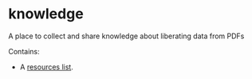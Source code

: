 knowledge
=========

A place to collect and share knowledge about liberating data from PDFs

Contains:

- A [resources list](Resources.md).
